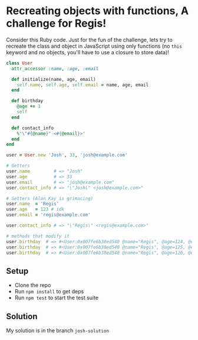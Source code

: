 Recreating objects with functions, A challenge for Regis!
=========================================================

Consider this Ruby code. Just for the fun of the challenge, lets try to
recreate the class and object in JavaScript using only functions (no `this`
keyword and no objects, you'll have to use a closure to store data)!

```ruby
class User
  attr_accessor :name, :age, :email

  def initialize(name, age, email)
    self.name, self.age, self.email = name, age, email
  end

  def birthday
    @age += 1
    self
  end

  def contact_info
    %'\"#{@name}" <#{@email}>'
  end
end

user = User.new 'Josh', 33, 'josh@example.com'

# Getters
user.name         # => "Josh"
user.age          # => 33
user.email        # => "josh@example.com"
user.contact_info # => "\"Josh\" <josh@example.com>"

# Setters (Alan Kay is grimacing)
user.name  = 'Regis'
user.age   = 123 # idk
user.email = 'regis@example.com'

user.contact_info # => "\"Regis\" <regis@example.com>"

# methods that modify it
user.birthday  # => #<User:0x007fe6b38ed540 @name="Regis", @age=124, @email="regis@example.com">
user.birthday  # => #<User:0x007fe6b38ed540 @name="Regis", @age=125, @email="regis@example.com">
user.birthday  # => #<User:0x007fe6b38ed540 @name="Regis", @age=126, @email="regis@example.com">
```


Setup
-----

* Clone the repo
* Run `npm install` to get deps
* Run `npm test` to start the test suite


Solution
--------

My solution is in the branch `josh-solution`
